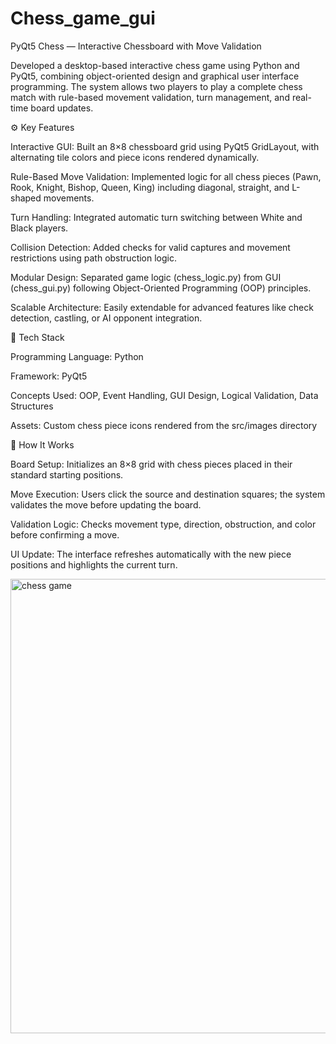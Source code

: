 # Chess_game_gui
PyQt5 Chess — Interactive Chessboard with Move Validation

Developed a desktop-based interactive chess game using Python and PyQt5, combining object-oriented design and graphical user interface programming. The system allows two players to play a complete chess match with rule-based movement validation, turn management, and real-time board updates. 


⚙️ Key Features

Interactive GUI: Built an 8×8 chessboard grid using PyQt5 GridLayout, with alternating tile colors and piece icons rendered dynamically.

Rule-Based Move Validation: Implemented logic for all chess pieces (Pawn, Rook, Knight, Bishop, Queen, King) including diagonal, straight, and L-shaped movements.

Turn Handling: Integrated automatic turn switching between White and Black players.

Collision Detection: Added checks for valid captures and movement restrictions using path obstruction logic.

Modular Design: Separated game logic (chess_logic.py) from GUI (chess_gui.py) following Object-Oriented Programming (OOP) principles.

Scalable Architecture: Easily extendable for advanced features like check detection, castling, or AI opponent integration.                                                 

🧩 Tech Stack

Programming Language: Python

Framework: PyQt5

Concepts Used: OOP, Event Handling, GUI Design, Logical Validation, Data Structures

Assets: Custom chess piece icons rendered from the src/images directory                                                        


🚀 How It Works

Board Setup: Initializes an 8×8 grid with chess pieces placed in their standard starting positions.

Move Execution: Users click the source and destination squares; the system validates the move before updating the board.

Validation Logic: Checks movement type, direction, obstruction, and color before confirming a move.

UI Update: The interface refreshes automatically with the new piece positions and highlights the current turn.            


<img width="831" height="727" alt="chess game " src="https://github.com/user-attachments/assets/e8dc511c-2e1b-4d12-ab46-e4598dd5bf6a" />







